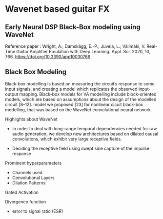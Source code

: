 # Wavenet based guitar FX 
## Early Neural DSP Black-Box modeling using WaveNet 

Reference paper : Wright, A.; Damskägg, E.-P.; Juvela, L.; Välimäki, V. Real-Time Guitar Amplifier Emulation with Deep Learning. Appl. Sci. 2020, 10, 766. https://doi.org/10.3390/app10030766


## Black Box Modeling 
Black-box modelling is based on measuring the circuit’s response to some input signals, and creating a model which replicates the observed input-output mapping. Black-box models for VA modelling include block-oriented models, which are based on assumptions about the design of the modelled circuit [8–12]. model we proposed [23] for nonlinear cicuit black-box modelling, that was
based on the WaveNet convolutional neural network

Highlights about WaveNet

-  In order to deal with long-range temporal dependencies needed for raw audio generation, we develop new architectures based on dilated causal convolutions, which exhibit very large receptive fields.

- Deciding the receptive field using swept sine capture of the impulse response

Prominent hyperparameters 

- Channels used 
- Convolutional Layers 
- Dilation Patterns 


Gated Activation 


Divergence function 
- error to signal ratio (ESR)
